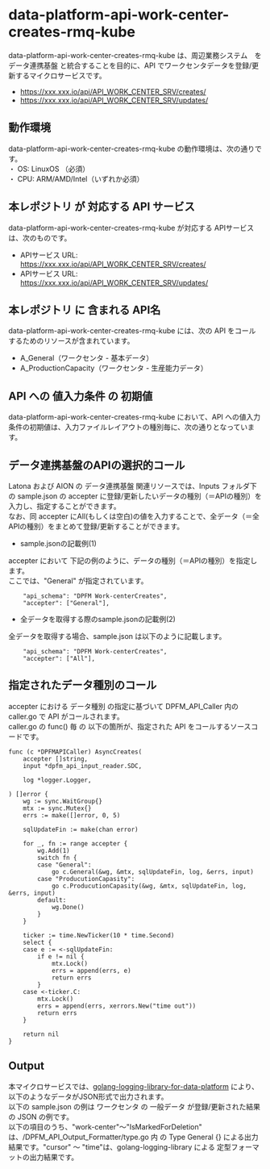 # data-platform-api-work-center-creates-rmq-kube

data-platform-api-work-center-creates-rmq-kube は、周辺業務システム　を データ連携基盤 と統合することを目的に、API でワークセンタデータを登録/更新するマイクロサービスです。

* https://xxx.xxx.io/api/API_WORK_CENTER_SRV/creates/
* https://xxx.xxx.io/api/API_WORK_CENTER_SRV/updates/

## 動作環境

data-platform-api-work-center-creates-rmq-kube の動作環境は、次の通りです。  
・ OS: LinuxOS （必須）  
・ CPU: ARM/AMD/Intel（いずれか必須）  

## 本レポジトリ が 対応する API サービス
data-platform-api-work-center-creates-rmq-kube が対応する APIサービス は、次のものです。

* APIサービス URL: https://xxx.xxx.io/api/API_WORK_CENTER_SRV/creates/
* APIサービス URL: https://xxx.xxx.io/api/API_WORK_CENTER_SRV/updates/

## 本レポジトリ に 含まれる API名
data-platform-api-work-center-creates-rmq-kube には、次の API をコールするためのリソースが含まれています。  

* A_General（ワークセンタ - 基本データ）
* A_ProductionCapacity（ワークセンタ - 生産能力データ）

## API への 値入力条件 の 初期値
data-platform-api-work-center-creates-rmq-kube において、API への値入力条件の初期値は、入力ファイルレイアウトの種別毎に、次の通りとなっています。  

## データ連携基盤のAPIの選択的コール

Latona および AION の データ連携基盤 関連リソースでは、Inputs フォルダ下の sample.json の accepter に登録/更新したいデータの種別（＝APIの種別）を入力し、指定することができます。  
なお、同 accepter にAll(もしくは空白)の値を入力することで、全データ（＝全APIの種別）をまとめて登録/更新することができます。  

* sample.jsonの記載例(1)  

accepter において 下記の例のように、データの種別（＝APIの種別）を指定します。  
ここでは、"General" が指定されています。    
  
```
	"api_schema": "DPFM Work-centerCreates",
	"accepter": ["General"],
```
  
* 全データを取得する際のsample.jsonの記載例(2)  

全データを取得する場合、sample.json は以下のように記載します。  

```
	"api_schema": "DPFM Work-centerCreates",
	"accepter": ["All"],
```

## 指定されたデータ種別のコール

accepter における データ種別 の指定に基づいて DPFM_API_Caller 内の caller.go で API がコールされます。  
caller.go の func() 毎 の 以下の箇所が、指定された API をコールするソースコードです。  

```
func (c *DPFMAPICaller) AsyncCreates(
	accepter []string,
	input *dpfm_api_input_reader.SDC,

	log *logger.Logger,

) []error {
	wg := sync.WaitGroup{}
	mtx := sync.Mutex{}
	errs := make([]error, 0, 5)

	sqlUpdateFin := make(chan error)

	for _, fn := range accepter {
		wg.Add(1)
		switch fn {
		case "General":
			go c.General(&wg, &mtx, sqlUpdateFin, log, &errs, input)
		case "ProducutionCapasity":
			go c.ProducutionCapasity(&wg, &mtx, sqlUpdateFin, log, &errs, input)
		default:
			wg.Done()
		}
	}

	ticker := time.NewTicker(10 * time.Second)
	select {
	case e := <-sqlUpdateFin:
		if e != nil {
			mtx.Lock()
			errs = append(errs, e)
			return errs
		}
	case <-ticker.C:
		mtx.Lock()
		errs = append(errs, xerrors.New("time out"))
		return errs
	}

	return nil
}
```

## Output  
本マイクロサービスでは、[golang-logging-library-for-data-platform](https://github.com/latonaio/golang-logging-library-for-data-platform) により、以下のようなデータがJSON形式で出力されます。  
以下の sample.json の例は ワークセンタ の 一般データ が登録/更新された結果の JSON の例です。  
以下の項目のうち、"work-center"〜"IsMarkedForDeletion" は、/DPFM_API_Output_Formatter/type.go 内 の Type General {} による出力結果です。"cursor" ～ "time"は、golang-logging-library による 定型フォーマットの出力結果です。  

```
```
